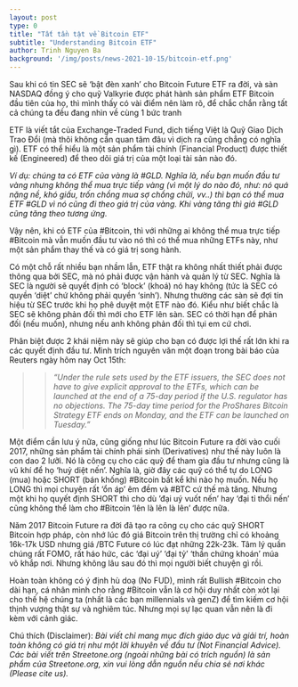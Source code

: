 ```yaml
---
layout: post
type: 0
title: "Tất tần tật về Bitcoin ETF"
subtitle: "Understanding Bitcoin ETF"
author: Trinh Nguyen Ba
background: '/img/posts/news-2021-10-15/bitcoin-etf.png'
---
```


Sau khi có tin SEC sẽ ‘bật đèn xanh’ cho Bitcoin Future ETF ra đời, và sàn NASDAQ đồng ý cho quỹ Valkyrie được phát hành sản phẩm ETF Bitcoin đầu tiên của họ, thì mình thấy có vài điểm nên làm rõ, để chắc chắn rằng tất cả chúng ta đều đang nhìn về cùng 1 bức tranh

ETF là viết tắt của Exchange-Traded Fund, dịch tiếng Việt là Quỹ Giao Dịch Trao Đổi (mà thôi không cần quan tâm đâu vì dịch ra cũng chẳng có nghĩa gì). ETF có thể hiểu là một sản phẩm tài chính (Financial Product) được thiết kế (Engineered) để theo dõi giá trị của một loại tài sản nào đó. 

*Ví dụ: chúng ta có ETF của vàng là #GLD. Nghĩa là, nếu bạn muốn đầu tư vàng nhưng không thể mua trực tiếp vàng (vì một lý do nào đó, như: nó quá nặng nề, khó giấu, trốn chồng mua sợ chồng chửi, vv..) thì bạn có thể mua ETF #GLD vì nó cũng đi theo giá trị của vàng. Khi vàng tăng thì giá #GLD cũng tăng theo tương ứng.*

Vậy nên, khi có ETF của #Bitcoin, thì với những ai không thể mua trực tiếp #Bitcoin mà vẫn muốn đầu tư vào nó thì có thể mua những ETFs này, như một sản phẩm thay thế và có giá trị song hành.

Có một chỗ rất nhiều bạn nhầm lẫn, ETF thật ra không nhất thiết phải được thông qua bởi SEC, mà nó phải được vận hành và quản lý từ SEC. Nghĩa là SEC là người sẽ quyết định có ‘block’ (khoá) nó hay không (tức là SEC có quyền ‘diệt’ chứ không phải quyền ‘sinh’). Nhưng thường các sàn sẽ đợi tín hiệu từ SEC trước khi họ phê duyệt một ETF nào đó. Kiểu như biết chắc là SEC sẽ không phản đối thì mới cho ETF lên sàn. SEC có thời hạn để phản đối (nếu muốn), nhưng nếu anh không phản đối thì tụi em cứ chơi.

Phân biệt được 2 khái niệm này sẽ giúp cho bạn có được lợi thế rất lớn khi ra các quyết định đầu tư. Mình trích nguyên văn một đoạn trong bài báo của Reuters ngày hôm nay Oct 15th:

>> *“Under the rule sets used by the ETF issuers, the SEC does not have to give explicit approval to the ETFs, which can be launched at the end of a 75-day period if the U.S. regulator has no objections.*
>> *The 75-day time period for the ProShares Bitcoin Strategy ETF ends on Monday, and the ETF can be launched on Tuesday.”*

Một điểm cần lưu ý nữa, cũng giống như lúc Bitcoin Future ra đời vào cuối 2017, những sản phẩm tài chính phái sinh (Derivatives) như thế này luôn là con dao 2 lưỡi. Nó là công cụ cho các quỹ để tham gia đầu tư nhưng cũng là vũ khí để họ ‘huỷ diệt nến’. Nghĩa là, giờ đây các quỹ có thể tự do LONG (mua) hoặc SHORT (bán khống) #Bitcoin bất kể khi nào họ muốn. Nếu họ LONG thì mọi chuyện rất ‘ổn áp’ êm đềm và #BTC cứ thế mà tăng. Nhưng một khi họ quyết định SHORT thì cho dù ’đại uý vuốt nến’ hay ‘đại tỉ thổi nến’ cũng không thể làm cho #Bitcoin ‘lên là lên là lên’ được nữa. 

Năm 2017 Bitcoin Future ra đời đã tạo ra công cụ cho các quỹ SHORT Bitcoin hợp pháp, còn nhớ lúc đó giá Bitcoin trên thị trường chỉ có khoảng 16k-17k USD nhưng giá /BTC Future có lúc đạt những 22k-23k. Tâm lý quần chúng rất FOMO, rất háo hức, các ‘đại uý’ ‘đại tỷ’ ‘thần chứng khoán’ múa võ khắp nơi. Nhưng không lâu sau đó thì mọi người biết chuyện gì rồi.

Hoàn toàn không có ý định hù doạ (No FUD), mình rất Bullish #Bitcoin cho dài hạn, cá nhân mình cho rằng #Bitcoin vẫn là cơ hội duy nhất còn xót lại cho thế hệ chúng ta (nhất là các bạn millennials và genZ) để tìm kiếm cơ hội thịnh vượng thật sự và nghiêm túc. Nhưng mọi sự lạc quan vẫn nên là đi kèm với cảnh giác. 

Chú thích (Disclaimer):
*Bài viết chỉ mang mục đích giáo dục và giải trí, hoàn toàn không có giá trị như một lời khuyên về đầu tư (Not Financial Advice).*
*Các bài viết trên Streetone.org (ngoài những bài có trích nguồn) là sản phẩm của Streetone.org, xin vui lòng dẫn nguồn nếu chia sẻ nơi khác (Please cite us).*

